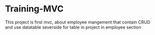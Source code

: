 # Training-MVC
This project is first mvc, about employee mangement that contain CRUD and use datatable severside for table in project in employee section
